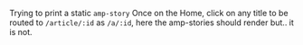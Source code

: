 Trying to print a static `amp-story`
Once on the Home, click on any title to be routed to `/article/:id` as `/a/:id`, here the amp-stories should render but.. it is not.
